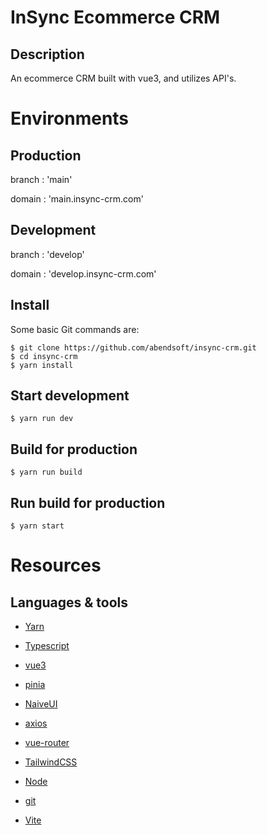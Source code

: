 # InSync Ecommerce CRM

## Description

An ecommerce CRM built with vue3, and utilizes API's.

# Environments

## Production

branch : 'main'

domain : 'main.insync-crm.com'

## Development

branch : 'develop'

domain : 'develop.insync-crm.com'

## Install

Some basic Git commands are:

```
$ git clone https://github.com/abendsoft/insync-crm.git
$ cd insync-crm
$ yarn install
```

## Start development

```
$ yarn run dev
```

## Build for production

```
$ yarn run build
```

## Run build for production

```
$ yarn start
```

# Resources

## Languages & tools

- [Yarn](https://yarnpkg.com/)

- [Typescript](https://www.typescriptlang.org/)

- [vue3](https://vuejs.org/)

- [pinia](https://pinia.vuejs.org/)

- [NaiveUI](https://www.naiveui.com/en-US/os-theme)

- [axios](https://axios-http.com/docs/intro)

- [vue-router](https://router.vuejs.org/)

- [TailwindCSS](https://tailwindcss.com/)

- [Node](http://nodejs.org/)

- [git](https://git-scm.com/)

- [Vite](https://vitejs.dev/)

